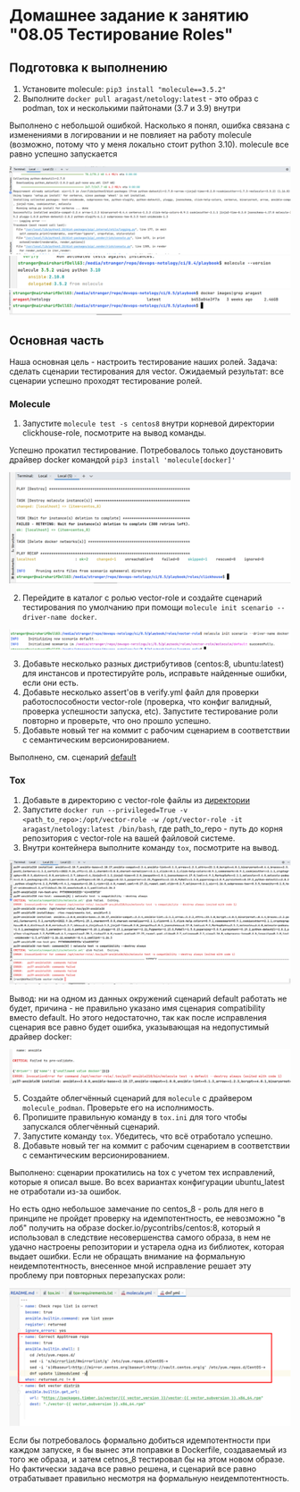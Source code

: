 # Домашнее задание к занятию "08.05 Тестирование Roles"

## Подготовка к выполнению
1. Установите molecule: `pip3 install "molecule==3.5.2"`
2. Выполните `docker pull aragast/netology:latest` -  это образ с podman, tox и несколькими пайтонами (3.7 и 3.9) внутри

Выполнено с небольшой ошибкой. Насколько я понял, ошибка связана с изменениями в логировании и не повлияет на работу molecule (возможно, потому что у меня локально стоит python 3.10). molecule все равно успешно запускается

![img.png](img.png)
![img_1.png](img_1.png)
![img_2.png](img_2.png)

## Основная часть

Наша основная цель - настроить тестирование наших ролей. Задача: сделать сценарии тестирования для vector. Ожидаемый результат: все сценарии успешно проходят тестирование ролей.

### Molecule

1. Запустите  `molecule test -s centos8` внутри корневой директории clickhouse-role, посмотрите на вывод команды.

Успешно прокатил тестирование. Потребовалось только доустановить драйвер docker командой `pip3 install 'molecule[docker]'`

![img_3.png](img_3.png)

2. Перейдите в каталог с ролью vector-role и создайте сценарий тестирования по умолчанию при помощи `molecule init scenario --driver-name docker`.

![img_4.png](img_4.png)

3. Добавьте несколько разных дистрибутивов (centos:8, ubuntu:latest) для инстансов и протестируйте роль, исправьте найденные ошибки, если они есть.
4. Добавьте несколько assert'ов в verify.yml файл для  проверки работоспособности vector-role (проверка, что конфиг валидный, проверка успешности запуска, etc). Запустите тестирование роли повторно и проверьте, что оно прошло успешно.
5. Добавьте новый тег на коммит с рабочим сценарием в соответствии с семантическим версионированием.

Выполнено, см. сценарий [default](playbook/roles/vector-role/molecule/default)

### Tox

1. Добавьте в директорию с vector-role файлы из [директории](./example)
2. Запустите `docker run --privileged=True -v <path_to_repo>:/opt/vector-role -w /opt/vector-role -it aragast/netology:latest /bin/bash`, где path_to_repo - путь до корня репозитория с vector-role на вашей файловой системе.
3. Внутри контейнера выполните команду `tox`, посмотрите на вывод.

![img_5.png](img_5.png)

Вывод: ни на одном из данных окружений сценарий default работать не будет, причина - не правильно указано имя сценария compatibility вместо default. Но этого недостаточно, так как после исправления сценария все равно будет ошибка, указывающая на недопустимый драйвер docker:

![img_6.png](img_6.png)

5. Создайте облегчённый сценарий для `molecule` с драйвером `molecule_podman`. Проверьте его на исполнимость.
6. Пропишите правильную команду в `tox.ini` для того чтобы запускался облегчённый сценарий.
8. Запустите команду `tox`. Убедитесь, что всё отработало успешно.
9. Добавьте новый тег на коммит с рабочим сценарием в соответствии с семантическим версионированием.

Выполнено: сценарии прокатились на tox с учетом тех исправлений, которые я описал выше. Во всех вариантах конфигурации ubuntu_latest не отработали из-за ошибок.

Но есть одно небольшое замечание по centos_8 - роль для него в принципе не пройдет проверку на идемпотентность, ее невозможно "в лоб" получить на образе docker.io/pycontribs/centos:8, который я использовал в следствие несовершенства самого образа, в нем не удачно настроены репозитории и устарела одна из библиотек, которая выдает ошибки. Если не обращать внимание на формальную неидемпотентность, внесенное мной исправление решает эту проблему при повторных перезапусках роли:

![img_7.png](img_7.png)

Если бы потребовалось формально добиться идемпотентности при каждом запуске, я бы вынес эти поправки в Dockerfile, создаваемый из того же образа, и затем cetnos_8 тестировал бы на этом новом образе. Но фактически задача все равно решена, и сценарий все равно отрабатывает правильно несмотря на формальную неидемпотентность.



